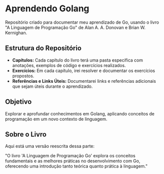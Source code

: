 # Aprendendo Golang

Repositório criado para documentar meu aprendizado de Go, usando o livro "A Linguagem de Programação Go" de Alan A. A. Donovan e Brian W. Kernighan.

## Estrutura do Repositório

- **Capítulos:** Cada capítulo do livro terá uma pasta específica com anotações, exemplos de código e exercícios realizados.
- **Exercícios:** Em cada capítulo, irei resolver e documentar os exercícios propostos.
- **Referências e Links Úteis:** Documentarei links e referências adicionais que sejam úteis durante o aprendizado.

## Objetivo

Explorar e aprofundar conhecimentos em Golang, aplicando conceitos de programação em um novo contexto de linguagem.

## Sobre o Livro

Aqui está uma versão reescrita dessa parte:

"O livro 'A Linguagem de Programação Go' explora os conceitos fundamentais e as melhores práticas no desenvolvimento com Go, oferecendo uma introdução tanto teórica quanto prática à linguagem."


